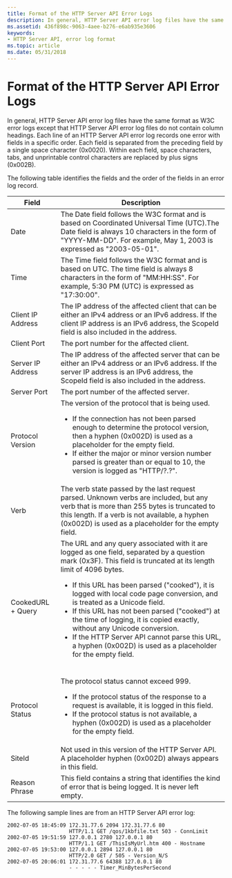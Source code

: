 ```yaml
---
title: Format of the HTTP Server API Error Logs
description: In general, HTTP Server API error log files have the same format as W3C error logs except that HTTP Server API error log files do not contain column headings.
ms.assetid: 436f898c-9063-4aee-b276-e6ab935e3606
keywords:
- HTTP Server API, error log format
ms.topic: article
ms.date: 05/31/2018
---
```


# Format of the HTTP Server API Error Logs

In general, HTTP Server API error log files have the same format as W3C error logs except that HTTP Server API error log files do not contain column headings. Each line of an HTTP Server API error log records one error with fields in a specific order. Each field is separated from the preceding field by a single space character (0x0020). Within each field, space characters, tabs, and unprintable control characters are replaced by plus signs (0x002B).

The following table identifies the fields and the order of the fields in an error log record.




| Field | Description | 
|-------|-------------|
| <span id="Date"></span><span id="date"></span><span id="DATE"></span>Date<br /> | The Date field follows the W3C format and is based on Coordinated Universal Time (UTC).The Date field is always 10 characters in the form of "YYYY-MM-DD". For example, May 1, 2003 is expressed as "2003-05-01".<br /> | 
| <span id="Time"></span><span id="time"></span><span id="TIME"></span>Time<br /> | The Time field follows the W3C format and is based on UTC. The time field is always 8 characters in the form of "MM:HH:SS". For example, 5:30 PM (UTC) is expressed as "17:30:00".<br /> | 
| <span id="Client_IP_Address"></span><span id="client_ip_address"></span><span id="CLIENT_IP_ADDRESS"></span>Client IP Address<br /> | The IP address of the affected client that can be either an IPv4 address or an IPv6 address. If the client IP address is an IPv6 address, the ScopeId field is also included in the address.<br /> | 
| <span id="Client_Port"></span><span id="client_port"></span><span id="CLIENT_PORT"></span>Client Port<br /> | The port number for the affected client.<br /> | 
| <span id="Server_IP_Address"></span><span id="server_ip_address"></span><span id="SERVER_IP_ADDRESS"></span>Server IP Address<br /> | The IP address of the affected server that can be either an IPv4 address or an IPv6 address. If the server IP address is an IPv6 address, the ScopeId field is also included in the address.<br /> | 
| <span id="Server_Port"></span><span id="server_port"></span><span id="SERVER_PORT"></span>Server Port<br /> | The port number of the affected server.<br /> | 
| <span id="Protocol_Version"></span><span id="protocol_version"></span><span id="PROTOCOL_VERSION"></span>Protocol Version<br /> | The version of the protocol that is being used. <br /><ul><li>If the connection has not been parsed enough to determine the protocol version, then a hyphen (0x002D) is used as a placeholder for the empty field.</li><li>If either the major or minor version number parsed is greater than or equal to 10, the version is logged as "HTTP/?.?".</li></ul> | 
| <span id="Verb"></span><span id="verb"></span><span id="VERB"></span>Verb<br /> | The verb state passed by the last request parsed. Unknown verbs are included, but any verb that is more than 255 bytes is truncated to this length. If a verb is not available, a hyphen (0x002D) is used as a placeholder for the empty field.<br /> | 
| <span id="CookedURL___Query"></span><span id="cookedurl___query"></span><span id="COOKEDURL___QUERY"></span>CookedURL + Query<br /> | The URL and any query associated with it are logged as one field, separated by a question mark (0x3F). This field is truncated at its length limit of 4096 bytes.<ul><li>If this URL has been parsed ("cooked"), it is logged with local code page conversion, and is treated as a Unicode field.</li><li>If this URL has not been parsed ("cooked") at the time of logging, it is copied exactly, without any Unicode conversion.</li><li>If the HTTP Server API cannot parse this URL, a hyphen (0x002D) is used as a placeholder for the empty field.</li></ul><br /> | 
| <span id="Protocol_Status"></span><span id="protocol_status"></span><span id="PROTOCOL_STATUS"></span>Protocol Status<br /> | The protocol status cannot exceed 999. <br /><ul><li>If the protocol status of the response to a request is available, it is logged in this field.</li><li>If the protocol status is not available, a hyphen (0x002D) is used as a placeholder for the empty field.</li></ul> | 
| <span id="SiteId"></span><span id="siteid"></span><span id="SITEID"></span>SiteId<br /> | Not used in this version of the HTTP Server API. A placeholder hyphen (0x002D) always appears in this field.<br /> | 
| <span id="Reason_Phrase"></span><span id="reason_phrase"></span><span id="REASON_PHRASE"></span>Reason Phrase<br /> | This field contains a string that identifies the kind of error that is being logged. It is never left empty.<br /> | 




 

The following sample lines are from an HTTP Server API error log:

``` syntax
2002-07-05 18:45:09 172.31.77.6 2094 172.31.77.6 80 
                    HTTP/1.1 GET /qos/1kbfile.txt 503 - ConnLimit
2002-07-05 19:51:59 127.0.0.1 2780 127.0.0.1 80 
                    HTTP/1.1 GET /ThisIsMyUrl.htm 400 - Hostname
2002-07-05 19:53:00 127.0.0.1 2894 127.0.0.1 80 
                    HTTP/2.0 GET / 505 - Version_N/S
2002-07-05 20:06:01 172.31.77.6 64388 127.0.0.1 80 
                    - - - - - Timer_MinBytesPerSecond
```

 

 





